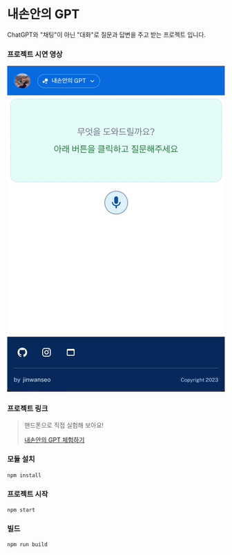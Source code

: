 # 내손안의 GPT

ChatGPT와 "채팅"이 아닌 "대화"로 질문과 답변을 주고 받는 프로젝트 입니다.

### 프로젝트 시연 영상
![demo.gif](common%2Fimgs%2Fdemo.gif)

### 프로젝트 링크
> 핸드폰으로 직접 실험해 보아요!
> 
> [내손안의 GPT 체험하기](https://my-gpt.netlify.app/)

### 모듈 설치
`npm install`


### 프로젝트 시작
`npm start`

### 빌드
`npm run build`